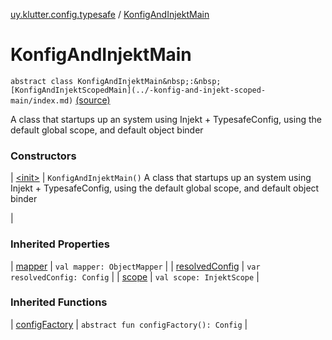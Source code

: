[uy.klutter.config.typesafe](../index.md) / [KonfigAndInjektMain](.)


# KonfigAndInjektMain

`abstract class KonfigAndInjektMain&nbsp;:&nbsp;[KonfigAndInjektScopedMain](../-konfig-and-injekt-scoped-main/index.md)` [(source)](https://github.com/kohesive/klutter/blob/master/config-typesafe-jdk6/src/main/kotlin/uy/klutter/config/typesafe/InjektConfig.kt#L15)

A class that startups up an system using Injekt + TypesafeConfig, using the default global scope, and default object binder




### Constructors


| [&lt;init&gt;](-init-.md) | `KonfigAndInjektMain()`
A class that startups up an system using Injekt + TypesafeConfig, using the default global scope, and default object binder

 |


### Inherited Properties


| [mapper](../-konfig-and-injekt-scoped-main/mapper.md) | `val mapper: ObjectMapper` |
| [resolvedConfig](../-konfig-and-injekt-scoped-main/resolved-config.md) | `var resolvedConfig: Config` |
| [scope](../-konfig-and-injekt-scoped-main/scope.md) | `val scope: InjektScope` |


### Inherited Functions


| [configFactory](../-konfig-and-injekt-scoped-main/config-factory.md) | `abstract fun configFactory(): Config` |

